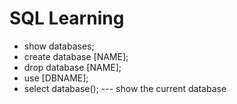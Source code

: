 # SQL Learning

- show databases;
- create database [NAME];
- drop database [NAME];
- use [DBNAME];
- select database(); --- show the current database
